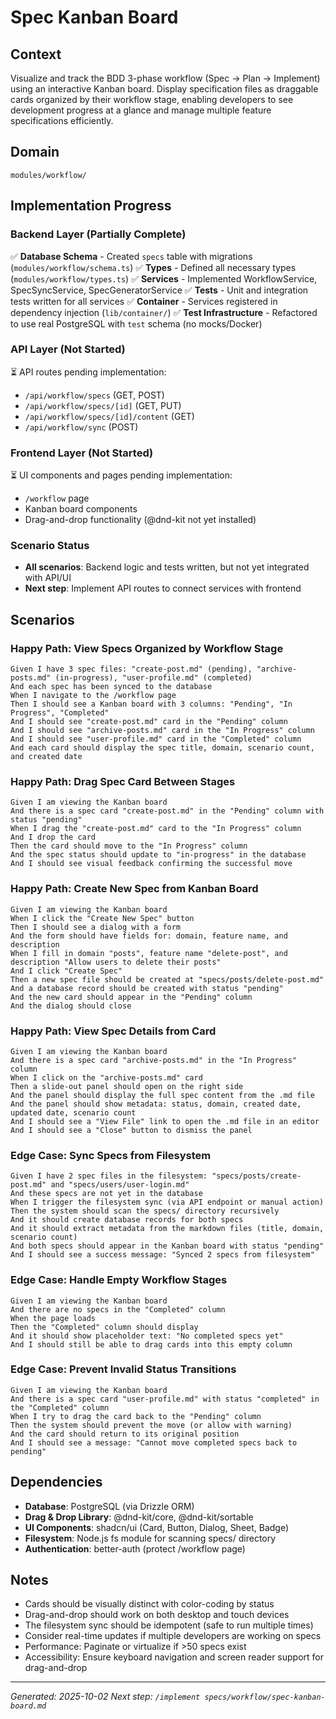 # Spec Kanban Board

## Context
Visualize and track the BDD 3-phase workflow (Spec → Plan → Implement) using an interactive Kanban board. Display specification files as draggable cards organized by their workflow stage, enabling developers to see development progress at a glance and manage multiple feature specifications efficiently.

## Domain
`modules/workflow/`

## Implementation Progress
<!-- Track scenario implementation below -->
<!-- Updated: 2025-10-03 -->

### Backend Layer (Partially Complete)
✅ **Database Schema** - Created `specs` table with migrations (`modules/workflow/schema.ts`)
✅ **Types** - Defined all necessary types (`modules/workflow/types.ts`)
✅ **Services** - Implemented WorkflowService, SpecSyncService, SpecGeneratorService
✅ **Tests** - Unit and integration tests written for all services
✅ **Container** - Services registered in dependency injection (`lib/container/`)
✅ **Test Infrastructure** - Refactored to use real PostgreSQL with `test` schema (no mocks/Docker)

### API Layer (Not Started)
⏳ API routes pending implementation:
- `/api/workflow/specs` (GET, POST)
- `/api/workflow/specs/[id]` (GET, PUT)
- `/api/workflow/specs/[id]/content` (GET)
- `/api/workflow/sync` (POST)

### Frontend Layer (Not Started)
⏳ UI components and pages pending implementation:
- `/workflow` page
- Kanban board components
- Drag-and-drop functionality (@dnd-kit not yet installed)

### Scenario Status
- **All scenarios**: Backend logic and tests written, but not yet integrated with API/UI
- **Next step**: Implement API routes to connect services with frontend

## Scenarios

### Happy Path: View Specs Organized by Workflow Stage
```gherkin
Given I have 3 spec files: "create-post.md" (pending), "archive-posts.md" (in-progress), "user-profile.md" (completed)
And each spec has been synced to the database
When I navigate to the /workflow page
Then I should see a Kanban board with 3 columns: "Pending", "In Progress", "Completed"
And I should see "create-post.md" card in the "Pending" column
And I should see "archive-posts.md" card in the "In Progress" column
And I should see "user-profile.md" card in the "Completed" column
And each card should display the spec title, domain, scenario count, and created date
```

### Happy Path: Drag Spec Card Between Stages
```gherkin
Given I am viewing the Kanban board
And there is a spec card "create-post.md" in the "Pending" column with status "pending"
When I drag the "create-post.md" card to the "In Progress" column
And I drop the card
Then the card should move to the "In Progress" column
And the spec status should update to "in-progress" in the database
And I should see visual feedback confirming the successful move
```

### Happy Path: Create New Spec from Kanban Board
```gherkin
Given I am viewing the Kanban board
When I click the "Create New Spec" button
Then I should see a dialog with a form
And the form should have fields for: domain, feature name, and description
When I fill in domain "posts", feature name "delete-post", and description "Allow users to delete their posts"
And I click "Create Spec"
Then a new spec file should be created at "specs/posts/delete-post.md"
And a database record should be created with status "pending"
And the new card should appear in the "Pending" column
And the dialog should close
```

### Happy Path: View Spec Details from Card
```gherkin
Given I am viewing the Kanban board
And there is a spec card "archive-posts.md" in the "In Progress" column
When I click on the "archive-posts.md" card
Then a slide-out panel should open on the right side
And the panel should display the full spec content from the .md file
And the panel should show metadata: status, domain, created date, updated date, scenario count
And I should see a "View File" link to open the .md file in an editor
And I should see a "Close" button to dismiss the panel
```

### Edge Case: Sync Specs from Filesystem
```gherkin
Given I have 2 spec files in the filesystem: "specs/posts/create-post.md" and "specs/users/user-login.md"
And these specs are not yet in the database
When I trigger the filesystem sync (via API endpoint or manual action)
Then the system should scan the specs/ directory recursively
And it should create database records for both specs
And it should extract metadata from the markdown files (title, domain, scenario count)
And both specs should appear in the Kanban board with status "pending"
And I should see a success message: "Synced 2 specs from filesystem"
```

### Edge Case: Handle Empty Workflow Stages
```gherkin
Given I am viewing the Kanban board
And there are no specs in the "Completed" column
When the page loads
Then the "Completed" column should display
And it should show placeholder text: "No completed specs yet"
And I should still be able to drag cards into this empty column
```

### Edge Case: Prevent Invalid Status Transitions
```gherkin
Given I am viewing the Kanban board
And there is a spec card "user-profile.md" with status "completed" in the "Completed" column
When I try to drag the card back to the "Pending" column
Then the system should prevent the move (or allow with warning)
And the card should return to its original position
And I should see a message: "Cannot move completed specs back to pending"
```

## Dependencies
- **Database**: PostgreSQL (via Drizzle ORM)
- **Drag & Drop Library**: @dnd-kit/core, @dnd-kit/sortable
- **UI Components**: shadcn/ui (Card, Button, Dialog, Sheet, Badge)
- **Filesystem**: Node.js fs module for scanning specs/ directory
- **Authentication**: better-auth (protect /workflow page)

## Notes
- Cards should be visually distinct with color-coding by status
- Drag-and-drop should work on both desktop and touch devices
- The filesystem sync should be idempotent (safe to run multiple times)
- Consider real-time updates if multiple developers are working on specs
- Performance: Paginate or virtualize if >50 specs exist
- Accessibility: Ensure keyboard navigation and screen reader support for drag-and-drop

---
*Generated: 2025-10-02*
*Next step: `/implement specs/workflow/spec-kanban-board.md`*
